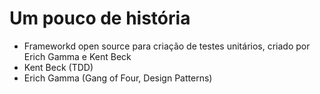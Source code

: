 # Um pouco de história
- Frameworkd open source para criação de testes unitários, criado por Erich Gamma e Kent Beck 
- Kent Beck (TDD)
- Erich Gamma (Gang of Four, Design Patterns)